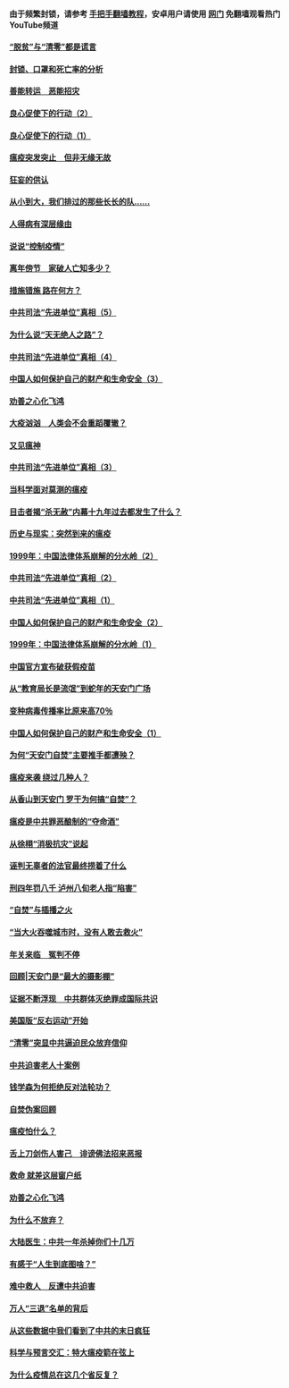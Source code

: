 #### 由于频繁封锁，请参考 [手把手翻墙教程](https://github.com/gfw-breaker/guides/wiki/)，安卓用户请使用 [网门](https://github.com/gfw-breaker/nogfw/blob/master/dl.md?t=03040400) 免翻墙观看热门YouTube频道 

#### [“脱贫”与“清零”都是谎言](../pages/19/421590.md?t=03040400) 

#### [封锁、口罩和死亡率的分析](../pages/19/421495.md?t=03040400) 

#### [善能转运　恶能招灾](../pages/19/421334.md?t=03040400) 

#### [良心促使下的行动（2）](../pages/19/421361.md?t=03040400) 

#### [良心促使下的行动（1）](../pages/19/421302.md?t=03040400) 

#### [瘟疫突发突止　但非无缘无故](../pages/19/421281.md?t=03040400) 

#### [狂妄的供认](../pages/19/421199.md?t=03040400) 

#### [从小到大，我们排过的那些长长的队……](../pages/19/421243.md?t=03040400) 

#### [人得病有深层缘由](../pages/19/420864.md?t=03040400) 

#### [说说“控制疫情”](../pages/19/420831.md?t=03040400) 

#### [离年傍节　家破人亡知多少？](../pages/19/420563.md?t=03040400) 

#### [措施错施  路在何方？](../pages/19/420076.md?t=03040400) 

#### [中共司法“先进单位”真相（5）](../pages/19/419453.md?t=03040400) 

#### [为什么说“天无绝人之路”？](../pages/19/419618.md?t=03040400) 

#### [中共司法“先进单位”真相（4）](../pages/19/419452.md?t=03040400) 

#### [中国人如何保护自己的财产和生命安全（3）](../pages/19/419405.md?t=03040400) 

#### [劝善之心化飞鸿](../pages/19/418758.md?t=03040400) 

#### [大疫汹汹　人类会不会重蹈覆辙？](../pages/19/419691.md?t=03040400) 

#### [又见瘟神](../pages/19/419225.md?t=03040400) 

#### [中共司法“先进单位”真相（3）](../pages/19/419451.md?t=03040400) 

#### [当科学面对莫测的瘟疫](../pages/19/419625.md?t=03040400) 

#### [目击者揭“杀无赦”内幕十九年过去都发生了什么？](../pages/19/419617.md?t=03040400) 

#### [历史与现实：突然到来的瘟疫](../pages/19/419619.md?t=03040400) 

#### [1999年：中国法律体系崩解的分水岭（2）](../pages/19/419455.md?t=03040400) 

#### [中共司法“先进单位”真相（2）](../pages/19/419450.md?t=03040400) 

#### [中共司法“先进单位”真相（1）](../pages/19/419449.md?t=03040400) 

#### [中国人如何保护自己的财产和生命安全（2）](../pages/19/419404.md?t=03040400) 

#### [1999年：中国法律体系崩解的分水岭（1）](../pages/19/419454.md?t=03040400) 

#### [中国官方宣布破获假疫苗](../pages/19/419504.md?t=03040400) 

#### [从“教育局长是流氓”到蛇年的天安门广场](../pages/19/419470.md?t=03040400) 

#### [变种病毒传播率比原来高70％](../pages/19/419456.md?t=03040400) 

#### [中国人如何保护自己的财产和生命安全（1）](../pages/19/419403.md?t=03040400) 

#### [为何“天安门自焚”主要推手都遭殃？](../pages/19/419348.md?t=03040400) 

#### [瘟疫来袭 绕过几种人？](../pages/19/419349.md?t=03040400) 

#### [从香山到天安门 罗干为何搞“自焚”？](../pages/19/419270.md?t=03040400) 

#### [瘟疫是中共罪恶酿制的“夺命酒”](../pages/19/419223.md?t=03040400) 

#### [从徐栩“消极抗灾”说起](../pages/19/419224.md?t=03040400) 

#### [诬判无辜者的法官最终捞着了什么](../pages/19/419268.md?t=03040400) 

#### [刑四年罚八千 泸州八旬老人指“陷害”](../pages/19/419232.md?t=03040400) 

#### [“自焚”与插播之火](../pages/19/419226.md?t=03040400) 

#### [“当大火吞噬城市时，没有人敢去救火”](../pages/19/419077.md?t=03040400) 

#### [年关来临　冤判不停](../pages/19/419093.md?t=03040400) 

#### [回顾|天安门是“最大的摄影棚”](../pages/19/380866.md?t=03040400) 

#### [证据不断浮现　中共群体灭绝罪成国际共识](../pages/19/419031.md?t=03040400) 

#### [美国版“反右运动”开始](../pages/19/419030.md?t=03040400) 

#### [“清零”突显中共逼迫民众放弃信仰](../pages/19/418995.md?t=03040400) 

#### [中共迫害老人十案例](../pages/19/418831.md?t=03040400) 

#### [钱学森为何拒绝反对法轮功？](../pages/19/418905.md?t=03040400) 

#### [自焚伪案回顾](../pages/19/418799.md?t=03040400) 

#### [瘟疫怕什么？](../pages/19/418800.md?t=03040400) 

#### [舌上刀剑伤人害己　诽谤佛法招来恶报](../pages/19/418731.md?t=03040400) 

#### [救命 就差这层窗户纸](../pages/19/418706.md?t=03040400) 

#### [劝善之心化飞鸿](../pages/19/416766.md?t=03040400) 

#### [为什么不放弃？](../pages/19/418691.md?t=03040400) 

#### [大陆医生：中共一年杀掉你们十几万](../pages/19/418670.md?t=03040400) 

#### [有感于“人生到底图啥？”](../pages/19/418624.md?t=03040400) 

#### [难中救人　反遭中共迫害](../pages/19/418414.md?t=03040400) 

#### [万人“三退”名单的背后](../pages/19/418505.md?t=03040400) 

#### [从这些数据中我们看到了中共的末日疯狂](../pages/19/418420.md?t=03040400) 

#### [科学与预言交汇：特大瘟疫箭在弦上](../pages/19/418266.md?t=03040400) 

#### [为什么疫情总在这几个省反复？](../pages/19/418219.md?t=03040400) 

